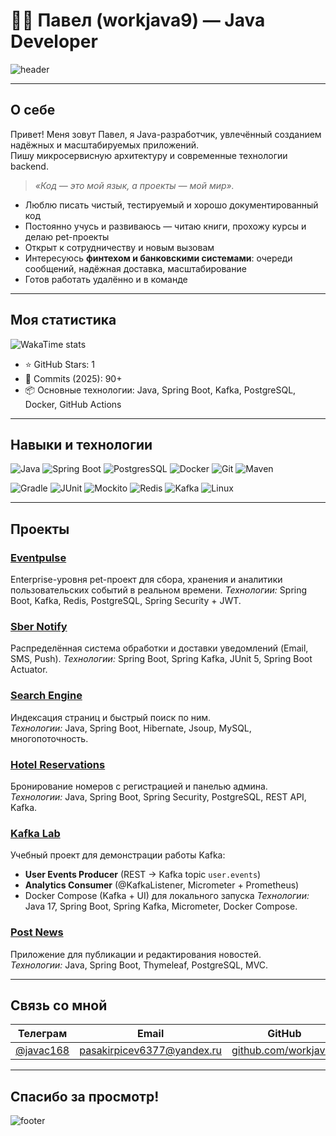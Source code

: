 # 👨‍💻 Павел (workjava9) — Java Developer

![header](https://media.giphy.com/media/3o7btPCcdNniyf0ArS/giphy.gif)

---

## О себе

Привет! Меня зовут Павел, я Java-разработчик, увлечённый созданием надёжных и масштабируемых приложений.  
Пишу микросервисную архитектуру и современные технологии backend.

> _«Код — это мой язык, а проекты — мой мир»._

-  Люблю писать чистый, тестируемый и хорошо документированный код
-  Постоянно учусь и развиваюсь — читаю книги, прохожу курсы и делаю pet-проекты
-  Открыт к сотрудничеству и новым вызовам
-  Интересуюсь **финтехом и банковскими системами**: очереди сообщений, надёжная доставка, масштабирование  
-  Готов работать удалённо и в команде

---

##  Моя статистика
![WakaTime stats](https://github-readme-stats.vercel.app/api/wakatime?username=D3mka&layout=compact&theme=dark)

- ⭐ GitHub Stars: 1  
- 🔄 Commits (2025): 90+  
- 📦 Основные технологии: Java, Spring Boot, Kafka, PostgreSQL, Docker, GitHub Actions




 <!--START_SECTION:waka-->
 <!--END_SECTION:waka-->


---

##  Навыки и технологии

![Java](https://img.shields.io/badge/Java-ED8B00?style=for-the-badge&logo=java&logoColor=white)
![Spring Boot](https://img.shields.io/badge/Spring_Boot-6DB33F?style=for-the-badge&logo=spring-boot&logoColor=white)
![PostgresSQL](https://img.shields.io/badge/PostgreSQL-316192?style=for-the-badge&logo=postgresql&logoColor=white)
![Docker](https://img.shields.io/badge/Docker-2496ED?style=for-the-badge&logo=docker&logoColor=white)
![Git](https://img.shields.io/badge/Git-F05032?style=for-the-badge&logo=git&logoColor=white)
![Maven](https://img.shields.io/badge/Maven-C71A36?style=for-the-badge&logo=apache-maven&logoColor=white)

![Gradle](https://img.shields.io/badge/Gradle-02303A?style=for-the-badge&logo=gradle&logoColor=white)
![JUnit](https://img.shields.io/badge/JUnit-25A162?style=for-the-badge&logo=junit5&logoColor=white)
![Mockito](https://img.shields.io/badge/Mockito-45C8DF?style=for-the-badge&logo=mockito&logoColor=white)
![Redis](https://img.shields.io/badge/Redis-DC382D?style=for-the-badge&logo=redis&logoColor=white)
![Kafka](https://img.shields.io/badge/Apache_Kafka-231F20?style=for-the-badge&logo=apache-kafka&logoColor=white)
![Linux](https://img.shields.io/badge/Linux-FCC624?style=for-the-badge&logo=linux&logoColor=black)

---

##  Проекты

###  [Eventpulse](https://github.com/workjava9/eventpulse.git)
Enterprise-уровня pet-проект для сбора, хранения и аналитики пользовательских событий в реальном времени.
_Технологии:_ Spring Boot, Kafka, Redis, PostgreSQL, Spring Security + JWT.

###  [Sber Notify](https://github.com/workjava9/sber-notify.git)
Pаспределённая система обработки и доставки уведомлений (Email, SMS, Push).
_Технологии:_ Spring Boot, Spring Kafka, JUnit 5, Spring Boot Actuator.

###  [Search Engine](https://github.com/workjava9/Search_Engine.git)
Индексация страниц и быстрый поиск по ним.  
_Технологии:_ Java, Spring Boot, Hibernate, Jsoup, MySQL, многопоточность.

###  [Hotel Reservations](https://github.com/workjava9/example-hotel-reservations.git)
Бронирование номеров с регистрацией и панелью админа.  
_Технологии:_ Java, Spring Boot, Spring Security, PostgreSQL, REST API, Kafka.

### [Kafka Lab](https://github.com/workjava9/kafka-lab)
Учебный проект для демонстрации работы Kafka:
- **User Events Producer** (REST → Kafka topic `user.events`)
- **Analytics Consumer** (@KafkaListener, Micrometer + Prometheus)
- Docker Compose (Kafka + UI) для локального запуска
_Технологии:_ Java 17, Spring Boot, Spring Kafka, Micrometer, Docker Compose.

###  [Post News](https://github.com/workjava9/post-news.git)
Приложение для публикации и редактирования новостей.  
_Технологии:_ Java, Spring Boot, Thymeleaf, PostgreSQL, MVC.

---

##  Связь со мной

| Телеграм  | Email                                                  | GitHub                   |
|-----------|--------------------------------------------------------|--------------------------|
| [@javac168](https://t.me/javac168) | [pasakirpicev6377@yandex.ru](mailto:email@example.com) | [github.com/workjava9](https://github.com/workjava9) |

---

##  Спасибо за просмотр!

![footer](https://media.giphy.com/media/l0MYt5jPR6QX5pnqM/giphy.gif)
